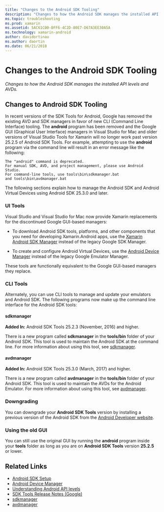 ```yaml
---
title: "Changes to the Android SDK Tooling"
description: "Changes to how the Android SDK manages the installed API levels and AVDs."
ms.topic: troubleshooting
ms.prod: xamarin
ms.assetid: 5AC61C00-0FF6-4C2D-80E7-D67A3EE30A5A
ms.technology: xamarin-android
author: davidortinau
ms.author: daortin
ms.date: 06/21/2018
---
```


# Changes to the Android SDK Tooling

_Changes to how the Android SDK manages the installed API levels and AVDs._

## Changes to Android SDK Tooling

In recent versions of the SDK Tools for Android, Google has removed the
existing AVD and SDK managers in favor of new CLI (Command Line
Interface) tooling. The **android** program has been removed and the
Google GUI (Graphical User Interface) managers in Visual Studio for Mac
and older versions of Visual Studio Tools for Xamarin will no longer work
past version 25.2.5 of Android SDK Tools. For example, attempting to
use the **android** program via the command line will result in an
error message like the following:

```shell
The "android" command is deprecated.
For manual SDK, AVD, and project management, please use Android Studio.
For command-line tools, use tools\bin\sdkmanager.bat
and tools\bin\avdmanager.bat
```

The following sections explain how to manage the Android SDK and
Android Virtual Devices using Android SDK 25.3.0 and later.

### UI Tools

Visual Studio and Visual Studio for Mac now provide Xamarin replacements
for the discontinued Google GUI-based managers:

- To download Android SDK tools, platforms, and other components that
    you need for developing Xamarin.Android apps, use the
    [Xamarin Android SDK Manager](~/android/get-started/installation/android-sdk.md)
    instead of the legacy Google SDK Manager.

- To create and configure Android Virtual Devices, use
    the [Android Device Manager](~/android/get-started/installation/android-emulator/device-manager.md)
    instead of the legacy Google Emulator Manager.

These tools are functionally equivalent to the Google GUI-based
managers they replace.

### CLI Tools

Alternately, you can use CLI tools to manage and update your emulators
and Android SDK. The following programs now make up the command line
interface for the Android SDK tools:

#### sdkmanager

**Added In:** Android SDK Tools 25.2.3 (November, 2016) and higher.

There is a new program called **sdkmanager** in the **tools/bin**
folder of your Android SDK. This tool is used to maintain the Android
SDK at the command line. For more information about using this tool,
see [sdkmanager](https://developer.android.com/studio/command-line/sdkmanager.html).

#### avdmanager

**Added In:** Android SDK Tools 25.3.0 (March, 2017) and higher.

There is a new program called **avdmanager** in the **tools/bin**
folder of your Android SDK. This tool is used to maintain the AVDs for
the Android Emulator. For more information about using this
tool, see [avdmanager](https://developer.android.com/studio/command-line/avdmanager.html).

### Downgrading

You can downgrade your **Android SDK Tools** version by installing a
previous version of the Android SDK from the
[Android Developer website](https://developer.android.com/studio/index.html).

### Using the old GUI

You can still use the original GUI by running the **android** program
inside your **tools** folder as long as you are on **Android SDK
Tools** version **25.2.5** or lower.

## Related Links

- [Android SDK Setup](~/android/get-started/installation/android-sdk.md)
- [Android Device Manager](~/android/get-started/installation/android-emulator/device-manager.md)
- [Understanding Android API levels](~/android/app-fundamentals/android-api-levels.md)
- [SDK Tools Release Notes (Google)](https://developer.android.com/studio/releases/sdk-tools.html)
- [sdkmanager](https://developer.android.com/studio/command-line/sdkmanager.html)
- [avdmanager](https://developer.android.com/studio/command-line/avdmanager.html)
